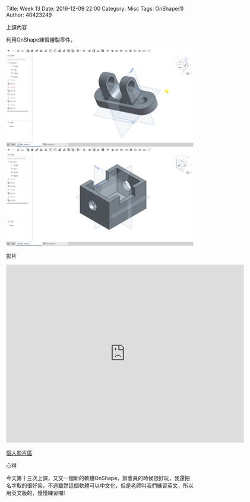 Title: Week 13
Date: 2016-12-09 22:00
Category: Misc
Tags: OnShape(1)
Author: 40423249

上課內容

<!-- PELICAN_END_SUMMARY -->


<p>利用OnShape練習繪製零件。<p>

<img src="../data/image/W13-1.png" width="800" />













<img src="../data/image/W13-2.png" width="800" />


<p>影片</p>
<iframe src="https://player.vimeo.com/video/198373370" width="640" height="480" frameborder="0" webkitallowfullscreen mozallowfullscreen allowfullscreen></iframe>


<p><a href="https://vimeo.com/user60053503">個人影片區</a></p>


<p>心得<p>

今天第十三次上課，又交一個新的軟體OnShape，辦會員的時候很好玩，我還把名字取的很好笑，不過雖然這個軟體可以中文化，但是老師叫我們練習英文，所以用英文版的，慢慢練習囉!




